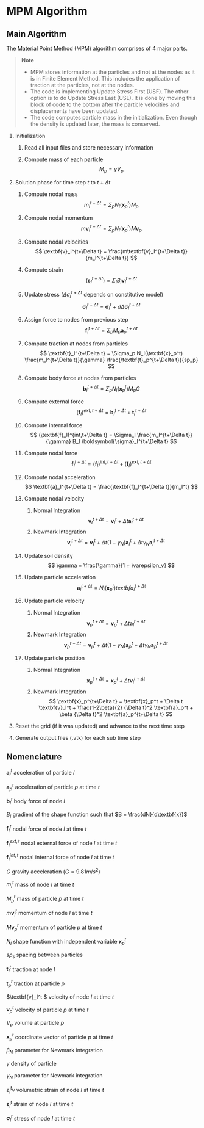 # MPM Algorithm

## Main Algorithm

The Material Point Method (MPM) algorithm comprises of 4 major parts.

> **Note** 
> * MPM stores information at the particles and not at the nodes as it is in Finite Element Method. This includes the application of traction at the particles, not at the nodes.
> * The code is implementing Update Stress First (USF). The other option is to do Update Stress Last (USL). It is done by moving this block of code to the bottom after the particle velocities and displacements have been updated.
> * The code computes particle mass in the initialization. Even though the density is updated later, the mass is conserved.

1. Initialization

    1. Read all input files and store necessary information

    1. Compute mass of each particle
        $$ M_p = \gamma V_p $$

1. Solution phase for time step $t$ to $t + \Delta t$

    1. Compute nodal mass 
        $$ m_I^{t+\Delta t} = \Sigma_p N_I(\textbf{x}_p^t) M_p $$

    1. Compute nodal momentum
        $$ m\textbf{v}_I^{t+\Delta t} = \Sigma_p N_I(\textbf{x}_p^t) M\textbf{v}_p $$

    1. Compute nodal velocities
        $$ \textbf{v}_I^{t+\Delta t} = \frac{m\textbf{v}_I^{t+\Delta t}}{m_I^{t+\Delta t}} $$

    1. Compute strain
        $$ (\boldsymbol{\varepsilon}_I^{t+\Delta t}) = \Sigma_I B_I \textbf{v}_I^{t+\Delta t} $$

    1. Update stress ($\Delta\sigma_I^{t+\Delta t}$ depends on constitutive model)
        $$ \boldsymbol{\sigma}_I^{t+\Delta t} = \boldsymbol{\sigma}_I^t + d\Delta\boldsymbol{\sigma}_I^{t+\Delta t} $$

    1. Assign force to nodes from previous step 
        $$ \textbf{f}_I^{t+\Delta t} = \Sigma_p M_p \textbf{a}_p^{t+\Delta t}  $$

    1. Compute traction at nodes from particles
        $$ \textbf{t}_I^{t+\Delta t} = \Sigma_p N_I(\textbf{x}_p^t) \frac{m_I^{t+\Delta t}}{\gamma} \frac{\textbf{t}_p^{t+\Delta t}}{sp_p} $$

    1. Compute body force at nodes from particles
        $$ \textbf{b}_I^{t+\Delta t} = \Sigma_p N_I(\textbf{x}_p^t) M_p G $$

    1. Compute external force
        $$ (\textbf{f}_I)^{ext,t+\Delta t} = \textbf{b}_I^{t+\Delta t} + \textbf{t}_I^{t+\Delta t} $$

    1. Compute internal force
        $$ (\textbf{f}_I)^{int,t+\Delta t} = \Sigma_I \frac{m_I^{t+\Delta t}}{\gamma} B_I \boldsymbol{\sigma}_I^{t+\Delta t} $$

    1. Compute nodal force
        $$ \textbf{f}_I^{t+\Delta t} = (\textbf{f}_I)^{int,t+\Delta t} + (\textbf{f}_I)^{ext,t+\Delta t}  $$

    1. Compute nodal acceleration
        $$ \textbf{a}_I^{t+\Delta t} = \frac{\textbf{f}_I^{t+\Delta t}}{m_I^t} $$

    1. Compute nodal velocity
        1. Normal Integration
            $$ \textbf{v}_I^{t+\Delta t} = \textbf{v}_I^{t} + \Delta t \textbf{a}_I^{t+\Delta t} $$
        1. Newmark Integration
            $$ \textbf{v}_I^{t+\Delta t} = \textbf{v}_I^{t} + \Delta t (1-\gamma_N) \textbf{a}_I^t + \Delta t \gamma_N \textbf{a}_I^{t+\Delta t} $$

    1. Update soil density
        $$ \gamma = \frac{\gamma}{1 + \varepsilon_v} $$

    1. Update particle acceleration
        $$ \textbf{a}_I^{t+\Delta t} = N_I(\textbf{x}_p^t) textbf{a}_I^{t+\Delta t} $$

    1. Update particle velocity
        1. Normal Integration
            $$ \textbf{v}_p^{t+\Delta t} = \textbf{v}_p^t + \Delta t  \textbf{a}_I^{t+\Delta t} $$
        1. Newmark Integration
            $$ \textbf{v}_p^{t+\Delta t} = \textbf{v}_p^{t} + \Delta t (1-\gamma_N) \textbf{a}_p^t + \Delta t \gamma_N \textbf{a}_p^{t+\Delta t} $$

    1. Update particle position
        1. Normal Integration
            $$ \textbf{x}_p^{t+\Delta t} = \textbf{x}_p^t + \Delta t \textbf{v}_I^{t+\Delta t} $$
        1. Newmark Integration
            $$ \textbf{x}_p^{t+\Delta t} = \textbf{x}_p^t + \Delta t \textbf{v}_I^t + \frac{1-2\beta}{2} {\Delta t}^2 \textbf{a}_p^t + \beta {\Delta t}^2 \textbf{a}_p^{t+\Delta t} $$

1. Reset the grid (if it was updated) and advance to the next time step

1. Generate output files (.vtk) for each sub time step


## Nomenclature

$\textbf{a}_I^t$ acceleration of particle $I$

$\textbf{a}_p^t$ acceleration of particle $p$ at time $t$

$\textbf{b}_I^t$ body force of node $I$

$B_I$ gradient of the shape function such that $B = \frac{dN}{d\textbf{x}}$

$\textbf{f}_I^t$ nodal force of node $I$ at time $t$

$\textbf{f}_I^{ext,t}$ nodal external force of node $I$ at time $t$

$\textbf{f}_I^{int,t}$ nodal internal force of node $I$ at time $t$

$G$ gravity acceleration ($G = 9.81 m/s^2$)

$m_I^t$ mass of node $I$ at time $t$

$M_p^t$ mass of particle $p$ at time $t$

$m\textbf{v}_I^t$ momentum of node $I$ at time $t$

$M\textbf{v}_p^t$ momentum of particle $p$ at time $t$

$N_I$ shape function with independent variable $\textbf{x}_p^t$

$sp_s$ spacing between particles

$\textbf{t}_I^t$ traction at node $I$

$\textbf{t}_p^t$ traction at particle $p$

$\textbf{v}_I^t $ velocity of node $I$ at time $t$

$\textbf{v}_p^t$ velocity of particle $p$ at time $t$ 

$V_p$ volume at particle $p$

$\textbf{x}_p^t$ coordinate vector of particle $p$ at time $t$

$\beta_N$ parameter for Newmark integration

$\gamma$ density of particle

$\gamma_N$ parameter for Newmark integration

$\varepsilon_I^tv$ volumetric strain of node $I$ at time $t$

$\boldsymbol{\varepsilon}_I^t$ strain of node $I$ at time $t$

$\boldsymbol{\sigma}_I^t$ stress of node $I$ at time $t$